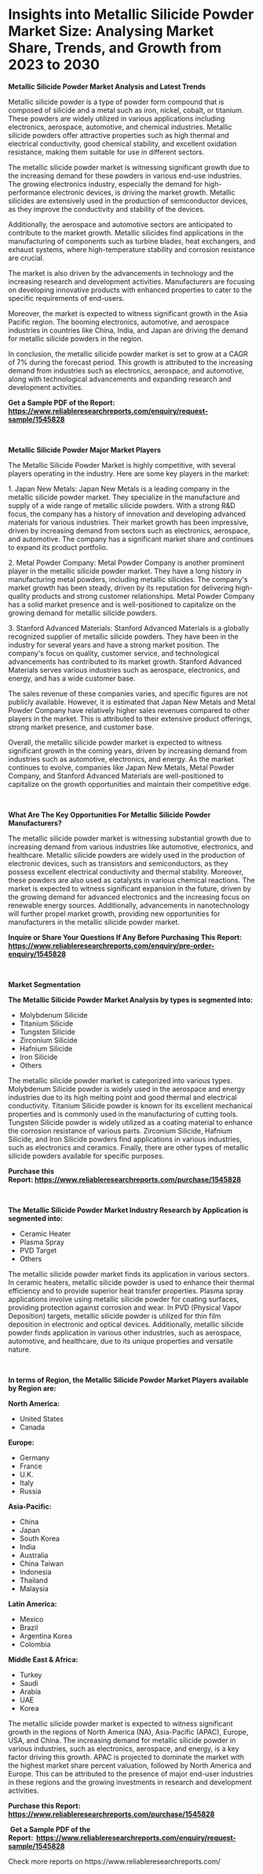 <p><h1>Insights into Metallic Silicide Powder Market Size: Analysing Market Share, Trends, and Growth from 2023 to 2030</h1></p><p><strong>Metallic Silicide Powder Market Analysis and Latest Trends</strong></p>
<p><p>Metallic silicide powder is a type of powder form compound that is composed of silicide and a metal such as iron, nickel, cobalt, or titanium. These powders are widely utilized in various applications including electronics, aerospace, automotive, and chemical industries. Metallic silicide powders offer attractive properties such as high thermal and electrical conductivity, good chemical stability, and excellent oxidation resistance, making them suitable for use in different sectors.</p><p>The metallic silicide powder market is witnessing significant growth due to the increasing demand for these powders in various end-use industries. The growing electronics industry, especially the demand for high-performance electronic devices, is driving the market growth. Metallic silicides are extensively used in the production of semiconductor devices, as they improve the conductivity and stability of the devices.</p><p>Additionally, the aerospace and automotive sectors are anticipated to contribute to the market growth. Metallic silicides find applications in the manufacturing of components such as turbine blades, heat exchangers, and exhaust systems, where high-temperature stability and corrosion resistance are crucial.</p><p>The market is also driven by the advancements in technology and the increasing research and development activities. Manufacturers are focusing on developing innovative products with enhanced properties to cater to the specific requirements of end-users.</p><p>Moreover, the market is expected to witness significant growth in the Asia Pacific region. The booming electronics, automotive, and aerospace industries in countries like China, India, and Japan are driving the demand for metallic silicide powders in the region.</p><p>In conclusion, the metallic silicide powder market is set to grow at a CAGR of 7% during the forecast period. This growth is attributed to the increasing demand from industries such as electronics, aerospace, and automotive, along with technological advancements and expanding research and development activities.</p></p>
<p><strong>Get a Sample PDF of the Report:&nbsp; <a href="https://www.reliableresearchreports.com/enquiry/request-sample/1545828">https://www.reliableresearchreports.com/enquiry/request-sample/1545828</a></strong></p>
<p>&nbsp;</p>
<p><strong>Metallic Silicide Powder Major Market Players</strong></p>
<p><p>The Metallic Silicide Powder Market is highly competitive, with several players operating in the industry. Here are some key players in the market:</p><p>1. Japan New Metals: Japan New Metals is a leading company in the metallic silicide powder market. They specialize in the manufacture and supply of a wide range of metallic silicide powders. With a strong R&D focus, the company has a history of innovation and developing advanced materials for various industries. Their market growth has been impressive, driven by increasing demand from sectors such as electronics, aerospace, and automotive. The company has a significant market share and continues to expand its product portfolio.</p><p>2. Metal Powder Company: Metal Powder Company is another prominent player in the metallic silicide powder market. They have a long history in manufacturing metal powders, including metallic silicides. The company's market growth has been steady, driven by its reputation for delivering high-quality products and strong customer relationships. Metal Powder Company has a solid market presence and is well-positioned to capitalize on the growing demand for metallic silicide powders.</p><p>3. Stanford Advanced Materials: Stanford Advanced Materials is a globally recognized supplier of metallic silicide powders. They have been in the industry for several years and have a strong market position. The company's focus on quality, customer service, and technological advancements has contributed to its market growth. Stanford Advanced Materials serves various industries such as aerospace, electronics, and energy, and has a wide customer base.</p><p>The sales revenue of these companies varies, and specific figures are not publicly available. However, it is estimated that Japan New Metals and Metal Powder Company have relatively higher sales revenues compared to other players in the market. This is attributed to their extensive product offerings, strong market presence, and customer base.</p><p>Overall, the metallic silicide powder market is expected to witness significant growth in the coming years, driven by increasing demand from industries such as automotive, electronics, and energy. As the market continues to evolve, companies like Japan New Metals, Metal Powder Company, and Stanford Advanced Materials are well-positioned to capitalize on the growth opportunities and maintain their competitive edge.</p></p>
<p>&nbsp;</p>
<p><strong>What Are The Key Opportunities For Metallic Silicide Powder Manufacturers?</strong></p>
<p><p>The metallic silicide powder market is witnessing substantial growth due to increasing demand from various industries like automotive, electronics, and healthcare. Metallic silicide powders are widely used in the production of electronic devices, such as transistors and semiconductors, as they possess excellent electrical conductivity and thermal stability. Moreover, these powders are also used as catalysts in various chemical reactions. The market is expected to witness significant expansion in the future, driven by the growing demand for advanced electronics and the increasing focus on renewable energy sources. Additionally, advancements in nanotechnology will further propel market growth, providing new opportunities for manufacturers in the metallic silicide powder market.</p></p>
<p><strong>Inquire or Share Your Questions If Any Before Purchasing This Report: <a href="https://www.reliableresearchreports.com/enquiry/pre-order-enquiry/1545828">https://www.reliableresearchreports.com/enquiry/pre-order-enquiry/1545828</a></strong></p>
<p>&nbsp;</p>
<p><strong>Market Segmentation</strong></p>
<p><strong>The Metallic Silicide Powder Market Analysis by types is segmented into:</strong></p>
<p><ul><li>Molybdenum Silicide</li><li>Titanium Silicide</li><li>Tungsten Silicide</li><li>Zirconium Silicide</li><li>Hafnium Silicide</li><li>Iron Silicide</li><li>Others</li></ul></p>
<p><p>The metallic silicide powder market is categorized into various types. Molybdenum Silicide powder is widely used in the aerospace and energy industries due to its high melting point and good thermal and electrical conductivity. Titanium Silicide powder is known for its excellent mechanical properties and is commonly used in the manufacturing of cutting tools. Tungsten Silicide powder is widely utilized as a coating material to enhance the corrosion resistance of various parts. Zirconium Silicide, Hafnium Silicide, and Iron Silicide powders find applications in various industries, such as electronics and ceramics. Finally, there are other types of metallic silicide powders available for specific purposes.</p></p>
<p><strong>Purchase this Report:&nbsp;<a href="https://www.reliableresearchreports.com/purchase/1545828">https://www.reliableresearchreports.com/purchase/1545828</a></strong></p>
<p>&nbsp;</p>
<p><strong>The Metallic Silicide Powder Market Industry Research by Application is segmented into:</strong></p>
<p><ul><li>Ceramic Heater</li><li>Plasma Spray</li><li>PVD Target</li><li>Others</li></ul></p>
<p><p>The metallic silicide powder market finds its application in various sectors. In ceramic heaters, metallic silicide powder is used to enhance their thermal efficiency and to provide superior heat transfer properties. Plasma spray applications involve using metallic silicide powder for coating surfaces, providing protection against corrosion and wear. In PVD (Physical Vapor Deposition) targets, metallic silicide powder is utilized for thin film deposition in electronic and optical devices. Additionally, metallic silicide powder finds application in various other industries, such as aerospace, automotive, and healthcare, due to its unique properties and versatile nature.</p></p>
<p>&nbsp;</p>
<p><strong>In terms of Region, the Metallic Silicide Powder Market Players available by Region are:</strong></p>
<p>
    <p> <strong> North America: </strong>
        <ul>
            <li>United States</li>
            <li>Canada</li>
        </ul>
        </p> 
    <p> <strong> Europe: </strong>
        <ul>
            <li>Germany</li>
            <li>France</li>
            <li>U.K.</li>
            <li>Italy</li>
            <li>Russia</li>
        </ul>
        </p> 
    <p> <strong> Asia-Pacific: </strong>
        <ul>
            <li>China</li>
            <li>Japan</li>
            <li>South Korea</li>
            <li>India</li>
            <li>Australia</li>
            <li>China Taiwan</li>
            <li>Indonesia</li>
            <li>Thailand</li>
            <li>Malaysia</li>
        </ul>
        </p> 
    <p> <strong> Latin America: </strong>
        <ul>
            <li>Mexico</li>
            <li>Brazil</li>
            <li>Argentina Korea</li>
            <li>Colombia</li>
        </ul>
        </p> 
    <p> <strong> Middle East & Africa: </strong>
        <ul>
            <li>Turkey</li>
            <li>Saudi</li>
            <li>Arabia</li>
            <li>UAE</li>
            <li>Korea</li>
        </ul>
    </p>
    </p>
<p><p>The metallic silicide powder market is expected to witness significant growth in the regions of North America (NA), Asia-Pacific (APAC), Europe, USA, and China. The increasing demand for metallic silicide powder in various industries, such as electronics, aerospace, and energy, is a key factor driving this growth. APAC is projected to dominate the market with the highest market share percent valuation, followed by North America and Europe. This can be attributed to the presence of major end-user industries in these regions and the growing investments in research and development activities.</p></p>
<p><strong>Purchase this Report: <a href="https://www.reliableresearchreports.com/purchase/1545828">https://www.reliableresearchreports.com/purchase/1545828</a></strong></p>
<p>&nbsp;<strong>Get a Sample PDF of the Report:&nbsp;&nbsp;<a href="https://www.reliableresearchreports.com/enquiry/request-sample/1545828">https://www.reliableresearchreports.com/enquiry/request-sample/1545828</a></strong></p>
<p><strong></strong></p>
<p>Check more reports on https://www.reliableresearchreports.com/</p>